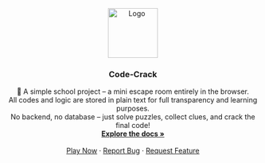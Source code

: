 <div align="center">
  <a href="https://github.com/Gerafftes/Code-Crack">
    <img src="images/logo.png" alt="Logo" width="100" height="100">
  </a>
  <h3 align="center">Code-Crack</h3>
  <p align="center">
    🧠 A simple school project – a mini escape room entirely in the browser.<br />
    All codes and logic are stored in plain text for full transparency and learning purposes.<br />
    No backend, no database – just solve puzzles, collect clues, and crack the final code!
    <br />
    <a href="https://github.com/Gerafftes/Code-Crack/wiki"><strong>Explore the docs »</strong></a>
    <br />
    <br />
    <a href="https://github.com/Gerafftes/Code-Crack">Play Now</a> ·
    <a href="https://github.com/Gerafftes/Code-Crack/issues/new?labels=bug&template=bug_report.md">Report Bug</a> ·
    <a href="https://github.com/Gerafftes/Code-Crack/issues/new?labels=enhancement&template=feature_request.md">Request Feature</a>
  </p>
</div>
